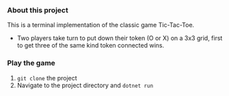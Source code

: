 ﻿### About this project
This is a terminal implementation of the classic game Tic-Tac-Toe.
- Two players take turn to put down their token (O or X) on a 3x3 grid, first to get three of the same kind token connected wins.

### Play the game
1. `git clone` the project
2. Navigate to the project directory and `dotnet run`